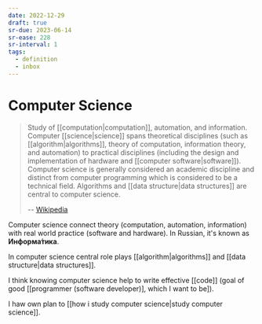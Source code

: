 ```yaml
---
date: 2022-12-29
draft: true
sr-due: 2023-06-14
sr-ease: 228
sr-interval: 1
tags:
  - definition
  - inbox
---
```


# Computer Science

> Study of [[computation|computation]], automation, and information. Computer
> [[science|science]] spans theoretical disciplines (such as
> [[algorithm|algorithms]], theory of computation, information theory, and
> automation) to practical disciplines (including the design and implementation
> of hardware and [[computer software|software]]). Computer science is generally
> considered an academic discipline and distinct from computer programming which
> is considered to be a technical field. Algorithms and
> [[data structure|data structures]] are central to computer science.
>
> -- [Wikipedia](https://en.wikipedia.org/wiki/Computer_science)

Computer science connect theory (computation, automation, information) with real
world practice (software and hardware). In Russian, it's known as
**Информа́тика**.

In computer science central role plays [[algorithm|algorithms]] and
[[data structure|data structures]].

I think knowing computer science help to write effective [[code]] (goal of good
[[programmer (software developer)], which I want to be]).

I haw own plan to [[how i study computer science|study computer science]].

